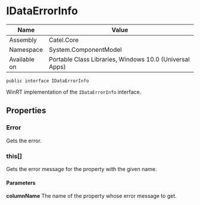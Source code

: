 

# IDataErrorInfo

Name|Value
---|---
Assembly|Catel.Core
Namespace|System.ComponentModel
Available on|Portable Class Libraries, Windows 10.0 (Universal Apps)

```
public interface IDataErrorInfo
```

WinRT implementation of the ```IDataErrorInfo``` interface.



## Properties

### Error

Gets the error.



### this[]

Gets the error message for the property with the given name.

#### Parameters

**columnName**
The name of the property whose error message to get.



